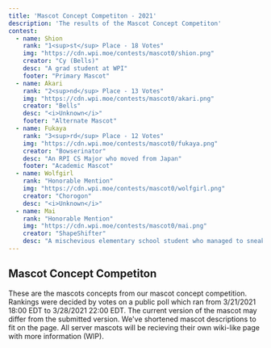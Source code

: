 ```yaml
---
title: 'Mascot Concept Competiton - 2021'
description: 'The results of the Mascot Concept Competiton'
contest:
  - name: Shion
    rank: "1<sup>st</sup> Place - 18 Votes"
    img: "https://cdn.wpi.moe/contests/mascot0/shion.png"
    creator: "Cy (Bells)"
    desc: "A grad student at WPI"
    footer: "Primary Mascot"
  - name: Akari
    rank: "2<sup>nd</sup> Place - 13 Votes"
    img: "https://cdn.wpi.moe/contests/mascot0/akari.png"
    creator: "Bells"
    desc: "<i>Unknown</i>"
    footer: "Alternate Mascot"
  - name: Fukaya
    rank: "3<sup>rd</sup> Place - 12 Votes"
    img: "https://cdn.wpi.moe/contests/mascot0/fukaya.png"
    creator: "Bowserinator"
    desc: "An RPI CS Major who moved from Japan"
    footer: "Academic Mascot"
  - name: Wolfgirl
    rank: "Honorable Mention"
    img: "https://cdn.wpi.moe/contests/mascot0/wolfgirl.png"
    creator: "Chorogon"
    desc: "<i>Unknown</i>"
  - name: Mai
    rank: "Honorable Mention"
    img: "https://cdn.wpi.moe/contests/mascot0/mai.png"
    creator: "ShapeShifter"
    desc: "A mischevious elementary school student who managed to sneak into WPI"
---
```

<div class="breadcrumbs">
  <div class="container">

## Mascot Concept Competiton

These are the mascots concepts from our mascot concept competition.
Rankings were decided by votes on a public poll which ran from 3/21/2021 18:00 EDT to 3/28/2021 22:00 EDT.
The current version of the mascot may differ from the submitted version.
We've shortened mascot descriptions to fit on the page.
All server mascots will be recieving their own wiki-like page with more information (WIP).

  </div>
</div>

<contest :data="contest"></contest>
